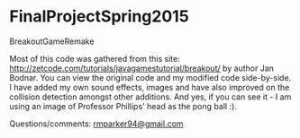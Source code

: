 # FinalProjectSpring2015
BreakoutGameRemake

  Most of this code was gathered from this site: http://zetcode.com/tutorials/javagamestutorial/breakout/ by author Jan Bodnar.  You can view the original code and my modified code side-by-side.  I have added my own sound effects, images and have also improved on the collision detection amongst other additions.  And yes, if you can see it - I am using an image of Professor Phillips' head as the pong ball :).
  
  Questions/comments: rmparker94@gmail.com
